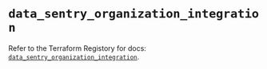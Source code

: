 # `data_sentry_organization_integration`

Refer to the Terraform Registory for docs: [`data_sentry_organization_integration`](https://registry.terraform.io/providers/jianyuan/sentry/0.12.3/docs/data-sources/organization_integration).
